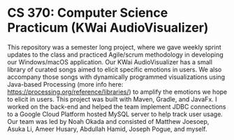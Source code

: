 # CS 370: Computer Science Practicum (KWai AudioVisualizer)

This repository was a semester long project, where we gave weekly sprint updates to the class and practiced Agile/scrum methodology in developing our Windows/macOS application.
Our KWai AudioVisualizer has a small library of curated songs aimed to elicit specific emotions in users. We also accompany those songs with dynamically programmed visualizations
using Java-based Processing (more info here: https://processing.org/reference/libraries/) to amplify the emotions we hope to elicit in users. This project was built with Maven,
Gradle, and JavaFx. I worked on the back-end and helped the team implement JDBC connections to a Google Cloud Platform hosted MySQL server to help track user usage. 
Our team was led by Noah Okada and consisted of Matthew Joesoep, Asuka Li, Ameer Husary, Abdullah Hamid, Joseph Pogue, and myself.
